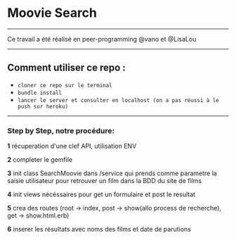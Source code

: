 # Moovie Search #  
  
------------------------------------------------------------  
  
Ce travail a été réalisé en peer-programming @vano et @LisaLou  
  
------------------------------------------------------------  
## Comment utiliser ce repo :  
* ```cloner ce repo sur le terminal```  
* ```bundle install ```  
* ```lancer le server et consulter en localhost (on a pas réussi à le push sur heroku) ```   
  
------------------------------------------------------------  
  
### Step by Step, notre procédure:  
    
**1** récuperation d'une clef API, utilisation ENV  
  
**2** completer le gemfile  
  
**3** init class SearchMoovie dans /service qui prends comme parametre la saisie utilisateur pour retrouver un film dans la BDD du site de films  
    
**4** init views nécéssaires pour get un formulaire et post le resultat  
  
**5** crea des routes (root -> index, post -> show(allo process de recherche), get -> show.html.erb)  
  
**6** inserer les résultats avec noms des films et date de parutions  
  
